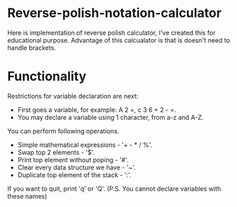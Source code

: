 # Reverse-polish-notation-calculator

Here is implementation of reverse polish calculator, I've created this for educational purpose. Advantage of this calcualator is that is doesn't need to handle brackets. 

# Functionality
Restrictions for variable declaration are next: 
- First goes a variable, for example: A 2 =, c 3 6 + 2 - =. 
- You may declare a variable using 1 character, from a-z and A-Z.

You can perform following operations.
- Simple mathematical expressions - '+ -  * / %'.
- Swap top 2 elements - '$'.
- Print top element without poping - '#'.
- Clear every data structure we have - '~'.
- Duplicate top element of the stack - ':'.

If you want to quit, print 'q' or 'Q'. (P.S. You  cannot declare variables with these names)

